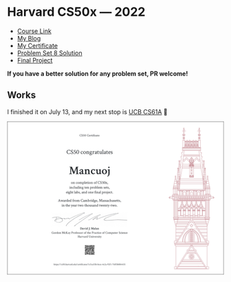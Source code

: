 # Harvard CS50x — 2022

-   [Course Link](https://cs50.harvard.edu/x/2022/)
-   [My Blog](https://mancuoj.vercel.app/cs50x)
-   [My Certificate](https://certificates.cs50.io/1c5ca55b-bcec-4c2a-92f1-76ff3b084435)
-   [Problem Set 8 Solution](https://pset8.netlify.app/)
-   [Final Project](https://github.com/mancuoj/tower-defense)

**If you have a better solution for any problem set, PR welcome!**



## Works

I finished it on July 13, and my next stop is [UCB CS61A](https://github.com/mancuoj/CS61A) 🌴

![cs50x](images/CS50x.png)
